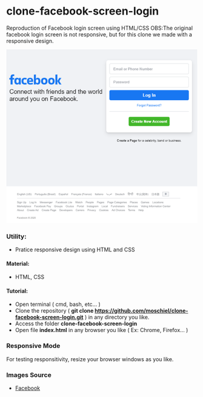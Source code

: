# clone-facebook-screen-login
Reproduction of Facebook login screen using HTML/CSS
OBS:The original facebook login screen is not responsive, but for this clone we made with a responsive design. 

![](./clone-facebook-result.png)

### Utility:
- Pratice responsive design using HTML and CSS

#### Material:
- HTML, CSS

#### Tutorial:
- Open terminal ( cmd, bash, etc... )
- Clone the repository ( <b>git clone https://github.com/moschiel/clone-facebook-screen-login.git</b> ) in any directory you like.
- Access the folder <b>clone-facebook-screen-login</b>
- Open file <b>index.html</b> in any browser you like ( Ex: Chrome, Firefox... )

### Responsive Mode
For testing responsitivity, resize your browser windows as you like.

### Images Source
- [Facebook](https://www.facebook.com/)

